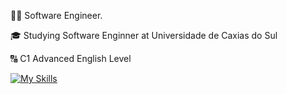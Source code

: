 👨‍💻 Software Engineer.

🎓 Studying Software Enginner at Universidade de Caxias do Sul

🔠 C1 Advanced English Level

[![My Skills](https://skillicons.dev/icons?i=java,spring,js,html,css,react,aws)](https://skillicons.dev)

